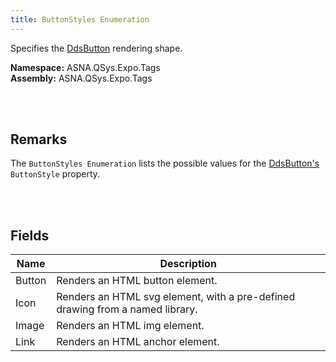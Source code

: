 ```yaml
---
title: ButtonStyles Enumeration
---
```


Specifies the [DdsButton](/reference/asna-qsys-expo/expo-tags/dds-button-tag-helper.html) rendering shape.

**Namespace:** ASNA.QSys.Expo.Tags <br/>
**Assembly:** ASNA.QSys.Expo.Tags

<br>
<br>

## Remarks

The `ButtonStyles Enumeration` lists the possible values for the [DdsButton's](/reference/asna-qsys-expo/expo-tags/dds-button-tag-helper.html) `ButtonStyle` property.

<br>
<br>

## Fields

| Name | Description
| --- | --- 
| Button | Renders an HTML button element.
| Icon | Renders an HTML svg element, with a pre-defined drawing from a named library.
| Image | Renders an HTML img element.
| Link | Renders an HTML anchor element.

<br>
<br>

